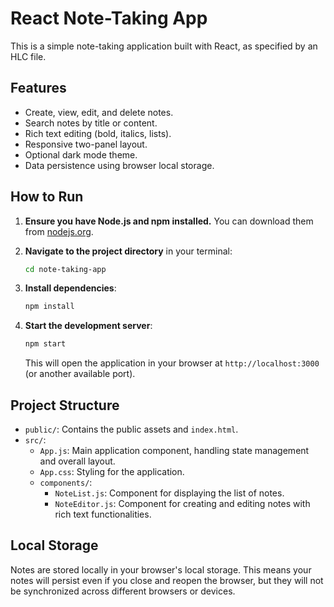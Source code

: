 # React Note-Taking App

This is a simple note-taking application built with React, as specified by an HLC file.

## Features

- Create, view, edit, and delete notes.
- Search notes by title or content.
- Rich text editing (bold, italics, lists).
- Responsive two-panel layout.
- Optional dark mode theme.
- Data persistence using browser local storage.

## How to Run

1.  **Ensure you have Node.js and npm installed.** You can download them from [nodejs.org](https://nodejs.org/).

2.  **Navigate to the project directory** in your terminal:
    ```bash
    cd note-taking-app
    ```

3.  **Install dependencies**:
    ```bash
    npm install
    ```

4.  **Start the development server**:
    ```bash
    npm start
    ```

    This will open the application in your browser at `http://localhost:3000` (or another available port).

## Project Structure

- `public/`: Contains the public assets and `index.html`.
- `src/`:
    - `App.js`: Main application component, handling state management and overall layout.
    - `App.css`: Styling for the application.
    - `components/`:
        - `NoteList.js`: Component for displaying the list of notes.
        - `NoteEditor.js`: Component for creating and editing notes with rich text functionalities.

## Local Storage

Notes are stored locally in your browser's local storage. This means your notes will persist even if you close and reopen the browser, but they will not be synchronized across different browsers or devices.

